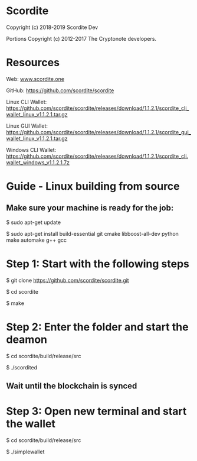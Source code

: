 # Scordite

Copyright (c) 2018-2019 Scordite Dev

Portions Copyright (c) 2012-2017 The Cryptonote developers.

# Resources

Web: www.scordite.one

GitHub: https://github.com/scordite/scordite

Linux CLI Wallet: https://github.com/scordite/scordite/releases/download/1.1.2.1/scordite_cli_wallet_linux_v1.1.2.1.tar.gz

Linux GUI Wallet: https://github.com/scordite/scordite/releases/download/1.1.2.1/scordite_gui_wallet_linux_v1.1.2.1.tar.gz

Windows CLI Wallet: https://github.com/scordite/scordite/releases/download/1.1.2.1/scordite_cli.wallet_windows_v1.1.2.1.7z


# Guide - Linux building from source


## Make sure your machine is ready for the job:


$ sudo apt-get update

$ sudo apt-get install build-essential git cmake libboost-all-dev python make automake g++ gcc



# Step 1: Start with the following steps

$ git clone https://github.com/scordite/scordite.git  
                                                                 
$ cd scordite                                                                                         

$ make                                                



# Step 2: Enter the folder and start the deamon

$ cd scordite/build/release/src

$ ./scordited

## Wait until the blockchain is synced




# Step 3: Open new terminal and start the wallet

$ cd scordite/build/release/src

$ ./simplewallet

